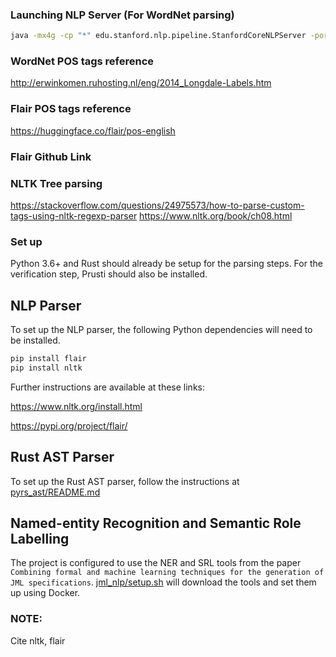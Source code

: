 ### Launching NLP Server (For WordNet parsing)

```bash
java -mx4g -cp "*" edu.stanford.nlp.pipeline.StanfordCoreNLPServer -port 9000 -timeout 15000
```

### WordNet POS tags reference
http://erwinkomen.ruhosting.nl/eng/2014_Longdale-Labels.htm

### Flair POS tags reference
https://huggingface.co/flair/pos-english

### Flair Github Link

### NLTK Tree parsing
https://stackoverflow.com/questions/24975573/how-to-parse-custom-tags-using-nltk-regexp-parser
https://www.nltk.org/book/ch08.html

### Set up
Python 3.6+ and Rust should already be setup for the parsing steps. For the verification step,
Prusti should also be installed.

## NLP Parser
To set up the NLP parser, the following Python dependencies will need to be installed.
```bash
pip install flair
pip install nltk
```

Further instructions are available at these links:

https://www.nltk.org/install.html

https://pypi.org/project/flair/

## Rust AST Parser
To set up the Rust AST parser, follow the instructions at [pyrs_ast/README.md](pyrs_ast/README.md)

## Named-entity Recognition and Semantic Role Labelling
The project is configured to use the NER and SRL tools from the paper `Combining formal and machine learning techniques for the generation of JML specifications`.
[jml_nlp/setup.sh](jml_nlp/setup.sh) will download the tools and set them up using Docker.

### NOTE:
Cite nltk, flair
